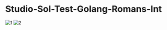 # Studio-Sol-Test-Golang-Romans-Int

![1](https://user-images.githubusercontent.com/46879808/171134976-43f917e3-c294-4d57-85c5-c862c672845f.png)
![2](https://user-images.githubusercontent.com/46879808/171134998-53161166-ed27-44a3-8b0f-9f4d43e0f690.png)
